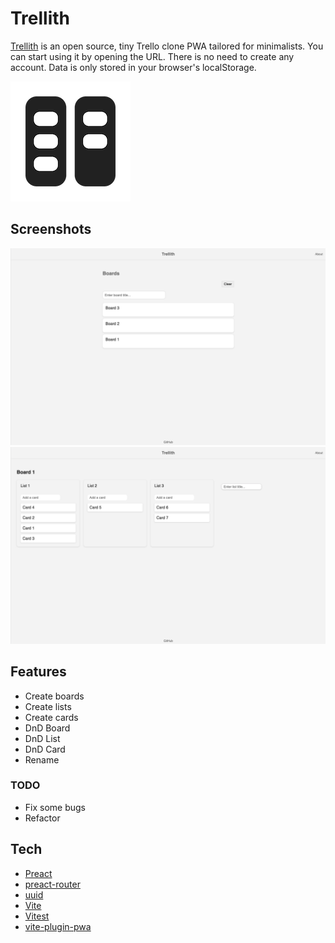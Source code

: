 # Trellith

[Trellith](https://trellith.vercel.app/) is an open source, tiny Trello clone PWA tailored for minimalists. You can start using it by opening the URL. There is no need to create any account. Data is only stored in your browser's localStorage.

![trellith-logo](public/pwa-192x192.png)

## Screenshots

![trellith-index](screenshots/trellith-index.png)
![trellith-board](screenshots/trellith-board.png)

## Features

- Create boards
- Create lists
- Create cards
- DnD Board
- DnD List
- DnD Card
- Rename

### TODO

- Fix some bugs
- Refactor

## Tech

- [Preact](https://preactjs.com/)
- [preact-router](https://github.com/preactjs/preact-router)
- [uuid](https://github.com/uuidjs/uuid)
- [Vite](https://vitejs.dev/)
- [Vitest](https://vitest.dev/)
- [vite-plugin-pwa](https://vite-pwa-org.netlify.app/)
